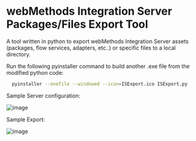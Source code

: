 # webMethods Integration Server Packages/Files Export Tool
A tool written in python to export webMethods Integration Server assets (packages, flow services, adapters, etc..) or specific files to a local directory.


Run the following pyinstaller command to build another .exe file from the modified python code:

```bash
  pyinstaller --onefile --windowed --icon=ISExport.ico ISExport.py
```

Sample Server configuration:

![image](https://github.com/user-attachments/assets/3b91edee-9b98-42e7-bfc4-4f65f2bae600)


Sample Export:

![image](https://github.com/user-attachments/assets/070d7806-7fae-4e0b-9a25-b5d405ae169b)

